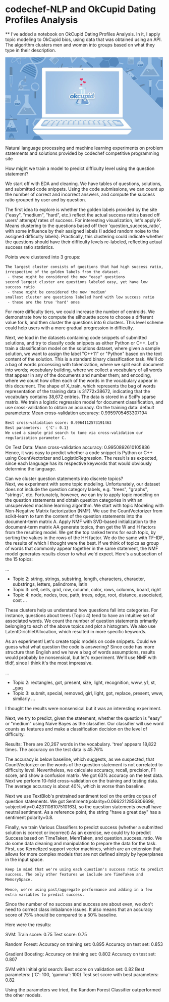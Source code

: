 # codechef-NLP and OkCupid Dating Profiles Analysis

** I've added a notebook on OkCupid Dating Profiles Analysis.  In it, I apply topic modeling to OkCupid bios, using data that was obtained using an API.  The algorithm clusters men and women into groups based on what they type in their description.

<img src="images/okcupid_logo.jpg" style="width: 500px;"/>


Natural language processing and machine learning experiments on problem statements and solutions provided by codechef competitive programming site

How might we train a model to predict difficulty level using the question statement?

We start off with EDA and cleaning.  We have tables of questions, solutions, and submitted code snippets.  Using the code submissions, we can count up the number of correct and incorrect answers, and compute the success ratio grouped by user and by question.

The first idea to explore is whether the golden labels provided by the site ("easy", "medium", "hard", etc.) reflect the actual success ratios based off users' attempt/ rates of success.  For interesting visualization, let's apply K-Means clustering to the questions based off their 'question_success_ratio', with some influence by their assigned labels (I added random noise to the assigned difficulty labels).  Practically, this clustering could indicate whether the questions should have their difficulty levels re-labeled, reflecting actual success ratio statistics.

Points were clustered into 3 groups:

    The largest cluster consists of questions that had high success ratio, irrespective of the golden labels from the dataset.
     - these might be considered the new "easy" questions
    second largest cluster are questions labeled easy, yet have low success ratio
     - these might be considered the new 'medium'
    smallest cluster are questions labeled hard with low success ratio
     - these are the true 'hard' ones

For more difficulty tiers, we could increase the number of centroids.  We demonstrate how to compute the silhouette score to choose a different value for k, and then cluster the questions into 6 clusters.  This level scheme could help users with a more gradual progression in difficulty.


Next, we load in the datasets containing code snippets of submitted solutions, and try to classify code snippets as either Python or C++.  Let's train a classification model on the solutions dataset, where given a sample solution, we want to assign the label "C++11" or "Python" based on the text content of the solution. This is a standard binary classification task.
We'll do a bag of words processing with tokenization, where we split each document into words; vocabulary building, where we collect a vocabulary of all words that appear in any of the documents and number them; and encoding, where we count how often each of the words in the vocabulary appear in this document.
The shape of X_train, which represents the bag of words representation of the training data is 31772x38672, indicating that the vocabulary contains 38,672 entries. The data is stored in a SciPy sparse matrix.
We train a logistic regression model for document classification, and use cross-validation to obtain an accuracy.  On the training data:
    default parameters:   Mean cross-validation accuracy: 0.9959705463307194

    Best cross-validation score: 0.9964112573191463
    Best parameters:  {'C': 0.1}
    We used a simple grid search to tune via cross-validation our regularization parameter C.

On Test Data:
Mean cross-validation accuracy: 0.9950892610105836
Hence, it was easy to predict whether a code snippet is Python or C++ using CountVectorizer and LogisticRegression.  The result is as expected, since each language has its respective keywords that would obviously determine the language.

Can we cluster question statements into discrete topics?  
Next, we experiment with some topic modeling.  Unfortunately, our dataset does not include the question category labels, e.g. "trees", "graphs", "strings", etc.  Fortunately, however, we can try to apply topic modeling on the question statements and obtain question categories in with an unsupervised machine learning algorithm.  We start with topic Modeling with Non-Negative Matrix factorization (NMF).  We use the CountVectorizer from scikit-learn to turn the content of the question statements into the document-term matrix A.  Apply NMF with SVD-based initialization to the document-term matrix AA generate topics, then get the W and H factors from the resulting model.  We get the top ranked terms for each topic, by sorting the values in the rows of the HH factor.  We do the same with TF-IDF, the results of which I thought were the best.  If we think of topics as group of words that commonly appear together in the same statement, the NMF model generates results closer to what we'd expect.  Here's a subsection of the 15 topics:

...
 - Topic 2: string, strings, substring, length, characters, character, substrings, letters, palindrome, latin
 - Topic 3: cell, cells, grid, row, column, color, rows, columns, board, right
 - Topic 4: node, nodes, tree, path, trees, edge, root, distance, associated, cost
...

These clusters help us understand how questions fall into categories. For instance, questions about trees (Topic 4) tend to have an intuitive set of associated words.  We count the number of question statements primarily belonging to each of the above topics and plot a histogram.  We also use LatentDirichletAllocation, which resulted in more specific keywords.

As an experiment! Let's create topic models on code snippets.  Could we guess what what question the code is answering? Since code has more structure than English and we have a bag of words assumptions, results would probably be nonsensical, but let's experiment. We'll use NMF with tfidf, since I think it's the most impressive.

...
 - Topic 2: rectangles, got, present, size, light, recognition, www, y1, st, _gaq
 - Topic 3: submit, special, removed, girl, light, got, replace, present, www, similarly
...

I thought the results were nonsensical but it was an interesting experiment.


Next, we try to predict, given the statement, whether the question is "easy" or "medium" using Naïve Bayes as the classifier.  Our classifier will use word counts as features and make a classification decision on the level of difficulty.

Results:
There are 20,267 words in the vocabulary.
'tree' appears 18,822 times.
The accuracy on the test data is 45.76%

The accuracy is below baseline, which suggests, as we suspected, that CountVectorizer on the words of the question statement is not correlated to difficulty level.  Nevertheless, we calculate accuracy, recall, precision, F1 score, and show a confusion matrix.  We got 63% accuracy on the test data.
Next we perform 10-fold cross-validation on the training and testing data. The average accuracy is about 40%, which is worse than baseline.


Next we use TextBlob's pretrained sentiment tool on the entire corpus of question statements. We got Sentiment(polarity=0.0662212856306699, subjectivity=0.4231108107510163), so the question statements overall have neutral sentiment.  As a reference point, the string "have a great day" has a sentiment polarity=0.8.


Finally, we train Various Classifiers to predict success (whether a submitted solution is correct or incorrect)
As an exercise, we could try to predict Success based on TimeTaken, MemTaken, and question_success_ratio.  We do some data cleaning and manipulation to prepare the data for the task.
First, use Kernelized support vector machines, which are an extension that allows for more complex models that are not defined simply by hyperplanes in the input space.

    Keep in mind that we're using each question's success ratio to predict success. The only other features we include are TimeTaken and MemorySpace.

    Hence, we're using past/aggregate performance and adding in a few extra variables to predict success.


Since the number of no success and success are about even, we don't need to correct class imbalance issues. It also means that an accuracy score of 75% should be compared to a 50% baseline.

Here were the results:

SVM:
Train score: 0.75
Test score: 0.75

Random Forest:
Accuracy on training set: 0.895
Accuracy on test set: 0.853

Gradient Boosting:
Accuracy on training set: 0.802
Accuracy on test set: 0.807

SVM with initial grid search:
Best score on validation set: 0.82
Best parameters:  {'C': 100, 'gamma': 100}
Test set score with best parameters: 0.82

Using the parameters we tried, the Random Forest Classifier outperformed the other models.
